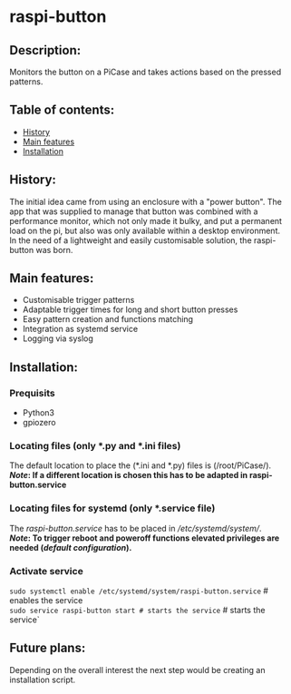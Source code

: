 # raspi-button
## Description:
Monitors the button on a PiCase and takes actions based on the pressed patterns.

## Table of contents:
- [History](#history)
- [Main features](#main-features)
- [Installation](#installation)

## History:
The initial idea came from using an enclosure with a "power button". The app that was supplied to manage that button was combined with a performance monitor, which not only made it bulky, and put a permanent load on the pi, but also was only available within a desktop environment.  
In the need of a lightweight and easily customisable solution, the raspi-button was born.

## Main features:
- Customisable trigger patterns
- Adaptable trigger times for long and short button presses
- Easy pattern creation and functions matching
- Integration as systemd service
- Logging via syslog

## Installation:
### Prequisits
- Python3
- gpiozero

### Locating files (only *.py and *.ini files)
The default location to place the (*.ini and *.py) files is (/root/PiCase/).  
**_Note_: If a different location is chosen this has to be adapted in raspi-button.service**

### Locating files for systemd (only *.service file)
The _raspi-button.service_ has to be placed in */etc/systemd/system/*.  
**_Note_: To trigger reboot and poweroff functions elevated privileges are needed (_default configuration_).**

 ### Activate service
`sudo systemctl enable /etc/systemd/system/raspi-button.service` # enables the service  
`sudo service raspi-button start # starts the service` # starts the service`  

## Future plans:
Depending on the overall interest the next step would be creating an installation script.
